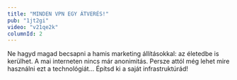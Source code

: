 ```yaml
---
title: "MINDEN VPN EGY ÁTVERÉS!"
pub: "1jt2gi"
video: "v21qe2k"
columnId: 2
---
```

Ne hagyd magad becsapni a hamis marketing állításokkal: az életedbe is kerülhet. A mai interneten nincs már anonimitás. Persze attól még lehet mire használni ezt a technológiát... Építsd ki a saját infrastruktúrád!
